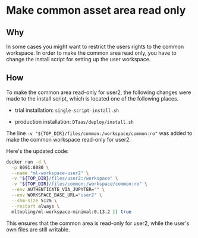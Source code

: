 # Make common asset area read only

## Why

In some cases you might want to restrict the users rights to the common workspace.
In order to make the common area read only,
you have to change the install script for setting up the user workspace.

## How

To make the common area read-only for user2,
the following changes were made to the install script,
which is located one of the following places.

- trial installation: `single-script-install.sh`

- production installation: `DTaas/deploy/install.sh`

The line `-v "${TOP_DIR}/files/common:/workspace/common:ro"`
was added to make the common workspace read-only for user2.

Here's the updated code:

```sh
docker run -d \
  -p 8091:8080 \
  --name "ml-workspace-user2" \
  -v "${TOP_DIR}/files/user2:/workspace" \
  -v "${TOP_DIR}/files/common:/workspace/common:ro" \
  --env AUTHENTICATE_VIA_JUPYTER="" \
  --env WORKSPACE_BASE_URL="user2" \
  --shm-size 512m \
  --restart always \
  mltooling/ml-workspace-minimal:0.13.2 || true
```

This ensures that the common area is read-only for user2,
while the user's own files are still writable.
